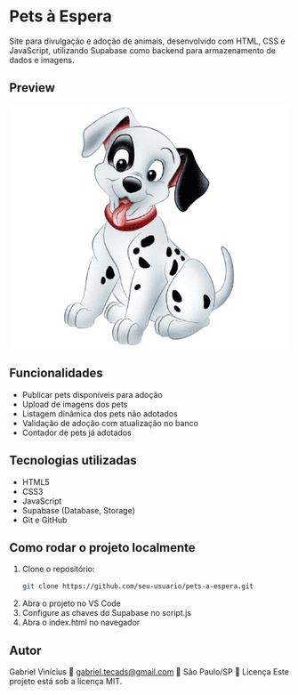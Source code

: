 # Pets à Espera

Site para divulgação e adoção de animais, desenvolvido com HTML, CSS e JavaScript, utilizando Supabase como backend para armazenamento de dados e imagens.

## Preview

![Imagem de exemplo](img/dalmata.png)

## Funcionalidades

- Publicar pets disponíveis para adoção
- Upload de imagens dos pets
- Listagem dinâmica dos pets não adotados
- Validação de adoção com atualização no banco
- Contador de pets já adotados

## Tecnologias utilizadas

- HTML5
- CSS3
- JavaScript
- Supabase (Database, Storage)
- Git e GitHub

## Como rodar o projeto localmente

1. Clone o repositório:
   ```bash
   git clone https://github.com/seu-usuario/pets-a-espera.git
2. Abra o projeto no VS Code
3. Configure as chaves do Supabase no script.js
4. Abra o index.html no navegador

## Autor
Gabriel Vinícius
📧 gabriel.tecads@gmail.com
📍 São Paulo/SP
📄 Licença
Este projeto está sob a licença MIT.